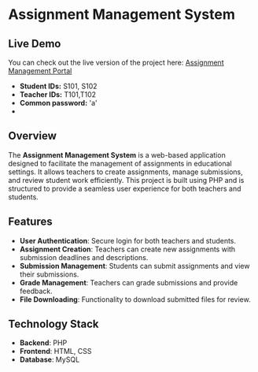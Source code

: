 # Assignment Management System

## Live Demo

You can check out the live version of the project here: [Assignment Management Portal](http://assignment-management.42web.io)

- **Student IDs:** S101, S102
- **Teacher IDs:** T101,T102
- **Common password:** 'a'
- 
## Overview

The **Assignment Management System** is a web-based application designed to facilitate the management of assignments in educational settings. It allows teachers to create assignments, manage submissions, and review student work efficiently. This project is built using PHP and is structured to provide a seamless user experience for both teachers and students.

## Features

- **User Authentication**: Secure login for both teachers and students.
- **Assignment Creation**: Teachers can create new assignments with submission deadlines and descriptions.
- **Submission Management**: Students can submit assignments and view their submissions.
- **Grade Management**: Teachers can grade submissions and provide feedback.
- **File Downloading**: Functionality to download submitted files for review.

## Technology Stack

- **Backend**: PHP
- **Frontend**: HTML, CSS
- **Database**: MySQL 



